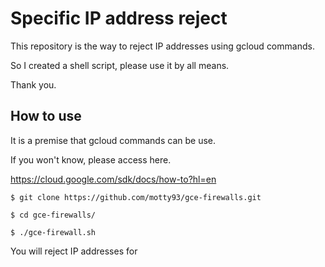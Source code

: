 # Specific IP address reject
This repository is the way to reject IP addresses using gcloud commands.

So I created a shell script, please use it by all means.

Thank you.

## How to use

It is a premise that gcloud commands can be use.

If you won't know, please access here.

https://cloud.google.com/sdk/docs/how-to?hl=en

```
$ git clone https://github.com/motty93/gce-firewalls.git

$ cd gce-firewalls/

$ ./gce-firewall.sh
```

You will reject IP addresses for 
